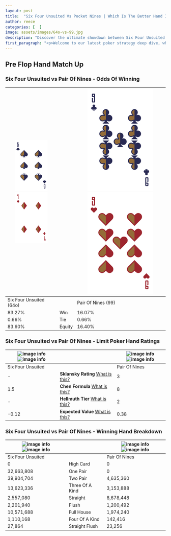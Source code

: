 ```yaml
---
layout: post
title:  "Six Four Unsuited Vs Pocket Nines | Which Is The Better Hand In Poker? A Complete Guide"
author: reece
categories: [  ]
image: assets/images/64o-vs-99.jpg
description: "Discover the ultimate showdown between Six Four Unsuited and Pair Of Nines in poker! Uncover the odds, strategies, and scenarios where one hand triumphs over the other. Get ready to up your poker game with this thrilling analysis."
first_paragraph: "<p>Welcome to our latest poker strategy deep dive, where we're pitting two distinct hands against each other in a high-stakes showdown: Six Four Unsuited vs Pair Of Nines.</p><p>In the dynamic world of poker, every decision counts, and knowing which hand holds the upper hand is key to your success at the table.</p><p>In this article, we'll dissect these two hands, explore the scenarios where one dominates the other, and equip you with the knowledge to make strategic choices that can tip the odds in your favor.</p><p>Get ready to unravel the intriguing dynamics of these poker hands and elevate your game to new heights.</p>"
---
```




[comment]: # (sp0)

## Pre Flop Hand Match Up

<div class="table hand-ratings" markdown="1"> 



### Six Four Unsuited vs Pair Of Nines - Odds Of Winning


    
| ![image info](assets/images/hand1/6.png) ![image info](assets/images/hand1/4o.png) |  | ![image info](assets/images/hand2/9.png) ![image info](assets/images/hand2/9o.png) |
| -------- | -------- | -------- |
| Six Four Unsuited (64o) |  | Pair Of Nines (99) |
| 83.27% | Win | 16.07% |
| 0.66% | Tie | 0.66% |
| 83.60% | Equity | 16.40% |




[comment]: # (sp1)



### Six Four Unsuited vs Pair Of Nines - Limit Poker Hand Ratings


    
| ![image info](https://www.riverpairs.com/assets/images/hand1/6.png) ![image info](https://www.riverpairs.com/assets/images/hand1/4o.png) |  | ![image info](https://www.riverpairs.com/assets/images/hand2/9.png) ![image info](https://www.riverpairs.com/assets/images/hand2/9o.png) |
| -------- | -------- | -------- |
| Six Four Unsuited |  | Pair Of Nines |
| - | **Sklansky Rating** [What is this?](/sklansky-rating-explained) | 3 |
| 1.5 | **Chen Formula** [What is this?](/chen-formula-explained) | 8 |
| - | **Hellmuth Tier** [What is this?](/Hellmuth-tier-explained) | 2 |
| -0.12 | **Expected Value** [What is this?](/expected-value-explained) | 0.38 |




[comment]: # (sp2)



### Six Four Unsuited vs Pair Of Nines - Winning Hand Breakdown


    
| ![image info](https://www.riverpairs.com/assets/images/hand1/6.png) ![image info](https://www.riverpairs.com/assets/images/hand1/4o.png) |  | ![image info](https://www.riverpairs.com/assets/images/hand2/9.png) ![image info](https://www.riverpairs.com/assets/images/hand2/9o.png) |
| -------- | -------- | -------- |
| Six Four Unsuited |  | Pair Of Nines |
| 0 | High Card | 0 |
| 32,663,808 | One Pair | 0 |
| 39,904,704 | Two Pair | 4,635,360 |
| 13,623,336 | Three Of A Kind | 3,153,888 |
| 2,557,080 | Straight | 8,678,448 |
| 2,201,940 | Flush | 1,200,492 |
| 10,571,688 | Full House | 1,974,240 |
| 1,110,168 | Four Of A Kind | 142,416 |
| 27,864 | Straight Flush | 23,256 |




[comment]: # (sp3)



</div>

[comment]: # (sp4)



[comment]: # (sp5)

